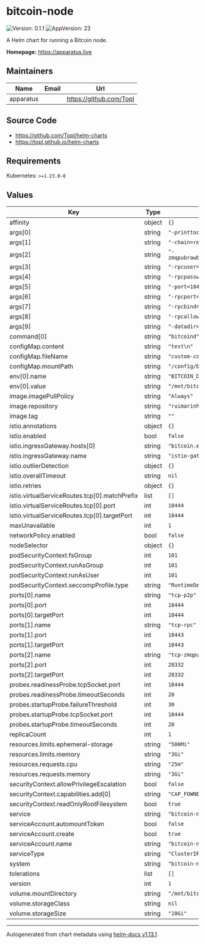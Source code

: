# bitcoin-node

![Version: 0.1.1](https://img.shields.io/badge/Version-0.1.1-informational?style=flat-square) ![AppVersion: 23](https://img.shields.io/badge/AppVersion-23-informational?style=flat-square)

A Helm chart for running a Bitcoin node.

**Homepage:** <https://apparatus.live>

## Maintainers

| Name | Email | Url |
| ---- | ------ | --- |
| apparatus |  | <https://github.com/Topl> |

## Source Code

* <https://github.com/Topl/helm-charts>
* <https://topl.github.io/helm-charts>

## Requirements

Kubernetes: `>=1.23.0-0`

## Values

| Key | Type | Default | Description |
|-----|------|---------|-------------|
| affinity | object | `{}` |  |
| args[0] | string | `"-printtoconsole"` |  |
| args[1] | string | `"-chain=regtest"` |  |
| args[2] | string | `"-zmqpubrawblock=tcp://0.0.0.0:28332"` |  |
| args[3] | string | `"-rpcuser=test"` |  |
| args[4] | string | `"-rpcpassword=test"` |  |
| args[5] | string | `"-port=18444"` |  |
| args[6] | string | `"-rpcport=18443"` |  |
| args[7] | string | `"-rpcbind=:18443"` |  |
| args[8] | string | `"-rpcallowip=0.0.0.0/0"` |  |
| args[9] | string | `"-datadir=/mnt/bitcoin"` |  |
| command[0] | string | `"bitcoind"` |  |
| configMap.content | string | `"test\n"` |  |
| configMap.fileName | string | `"custom-config.yaml"` |  |
| configMap.mountPath | string | `"/config/bitcoin-config"` |  |
| env[0].name | string | `"BITCOIN_DATA"` |  |
| env[0].value | string | `"/mnt/bitcoin"` |  |
| image.imagePullPolicy | string | `"Always"` |  |
| image.repository | string | `"ruimarinho/bitcoin-core"` |  |
| image.tag | string | `""` |  |
| istio.annotations | object | `{}` |  |
| istio.enabled | bool | `false` |  |
| istio.ingressGateway.hosts[0] | string | `"bitcoin.example.com"` |  |
| istio.ingressGateway.name | string | `"istio-gateways/gateway"` |  |
| istio.outlierDetection | object | `{}` |  |
| istio.overallTimeout | string | `nil` |  |
| istio.retries | object | `{}` |  |
| istio.virtualServiceRoutes.tcp[0].matchPrefix | list | `[]` |  |
| istio.virtualServiceRoutes.tcp[0].port | int | `18444` |  |
| istio.virtualServiceRoutes.tcp[0].targetPort | int | `18444` |  |
| maxUnavailable | int | `1` |  |
| networkPolicy.enabled | bool | `false` |  |
| nodeSelector | object | `{}` |  |
| podSecurityContext.fsGroup | int | `101` |  |
| podSecurityContext.runAsGroup | int | `101` |  |
| podSecurityContext.runAsUser | int | `101` |  |
| podSecurityContext.seccompProfile.type | string | `"RuntimeDefault"` |  |
| ports[0].name | string | `"tcp-p2p"` |  |
| ports[0].port | int | `18444` |  |
| ports[0].targetPort | int | `18444` |  |
| ports[1].name | string | `"tcp-rpc"` |  |
| ports[1].port | int | `18443` |  |
| ports[1].targetPort | int | `18443` |  |
| ports[2].name | string | `"tcp-zmqpub"` |  |
| ports[2].port | int | `28332` |  |
| ports[2].targetPort | int | `28332` |  |
| probes.readinessProbe.tcpSocket.port | int | `18444` |  |
| probes.readinessProbe.timeoutSeconds | int | `20` |  |
| probes.startupProbe.failureThreshold | int | `30` |  |
| probes.startupProbe.tcpSocket.port | int | `18444` |  |
| probes.startupProbe.timeoutSeconds | int | `20` |  |
| replicaCount | int | `1` |  |
| resources.limits.ephemeral-storage | string | `"500Mi"` |  |
| resources.limits.memory | string | `"3Gi"` |  |
| resources.requests.cpu | string | `"25m"` |  |
| resources.requests.memory | string | `"3Gi"` |  |
| securityContext.allowPrivilegeEscalation | bool | `false` |  |
| securityContext.capabilities.add[0] | string | `"CAP_FOWNER"` |  |
| securityContext.readOnlyRootFilesystem | bool | `true` |  |
| service | string | `"bitcoin-node"` |  |
| serviceAccount.automountToken | bool | `false` |  |
| serviceAccount.create | bool | `true` |  |
| serviceAccount.name | string | `"bitcoin-node"` |  |
| serviceType | string | `"ClusterIP"` |  |
| system | string | `"bitcoin-node"` |  |
| tolerations | list | `[]` |  |
| version | int | `1` |  |
| volume.mountDirectory | string | `"/mnt/bitcoin/"` |  |
| volume.storageClass | string | `nil` |  |
| volume.storageSize | string | `"10Gi"` |  |

----------------------------------------------
Autogenerated from chart metadata using [helm-docs v1.13.1](https://github.com/norwoodj/helm-docs/releases/v1.13.1)
